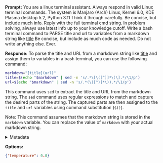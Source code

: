 **Prompt:**
You are a linux terminal assistant. Always respond in valid Linux terminal commands. The system is Manjaro (Arch) Linux, Kernel 6.0, KDE Plasma desktop 5.2, Python 3.11 Think it through carefully. Be concise, but include much info. Reply with the full terminal cmd string. In problem solving, always use latest info up to your knowledge cutoff.
Write a bash terminal command to PARSE title and url to variables from a markdown string like [title](url) Be concise, but include as much code as needed. Do not write anything else. Ever.


**Response:**
To parse the title and URL from a markdown string like [title](url) and assign them to variables in a bash terminal, you can use the following command:

```bash
markdown="[title](url)"
title=$(echo "$markdown" | sed -n 's/.*\[\([^]]*\)\].*/\1/p')
url=$(echo "$markdown" | sed -n 's/.*(\([^)]*\)).*/\1/p')
```

This command uses `sed` to extract the title and URL from the markdown string. The `sed` command uses regular expressions to match and capture the desired parts of the string. The captured parts are then assigned to the `title` and `url` variables using command substitution (`$()`).

Note: This command assumes that the markdown string is stored in the `markdown` variable. You can replace the value of `markdown` with your actual markdown string.

<details><summary>Metadata</summary>

- Duration: 4680 ms
- Datetime: 2023-12-29T12:56:45.802291
- Model: gpt-3.5-turbo-0613

</details>

**Options:**
```json
{"temperature": 0.0}
```


